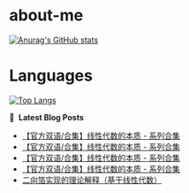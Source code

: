 # about-me
[![Anurag's GitHub stats](https://github-readme-stats.vercel.app/api?username=whitewatercn)](https://github.com/anuraghazra/github-readme-stats)

# Languages
[![Top Langs](https://github-readme-stats.vercel.app/api/top-langs/?username=whitewatercn)](https://github.com/anuraghazra/github-readme-stats)

📕 &nbsp;**Latest Blog Posts**
<!-- BLOG-POST-LIST:START -->
- [【官方双语/合集】线性代数的本质 - 系列合集](https://forum.beginner.center/t/topic/945/5)
- [【官方双语/合集】线性代数的本质 - 系列合集](https://forum.beginner.center/t/topic/945/4)
- [【官方双语/合集】线性代数的本质 - 系列合集](https://forum.beginner.center/t/topic/945/3)
- [【官方双语/合集】线性代数的本质 - 系列合集](https://forum.beginner.center/t/topic/945/2)
- [二向箔实现的理论解释（基于线性代数）](https://forum.beginner.center/t/topic/1156/1)
<!-- BLOG-POST-LIST:END -->
